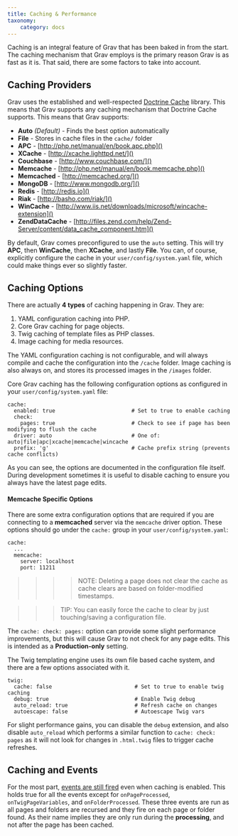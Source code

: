 ```yaml
---
title: Caching & Performance
taxonomy:
    category: docs
---
```


Caching is an integral feature of Grav that has been baked in from the start.  The caching mechanism that Grav employs is the primary reason Grav is as fast as it is.  That said, there are some factors to take into account.

## Caching Providers

Grav uses the established and well-respected [Doctrine Cache][docterinecache] library. This means that Grav supports any caching mechanism that Doctrine Cache supports.  This means that Grav supports:

* **Auto** _(Default)_ - Finds the best option automatically
* **File** - Stores in cache files in the `cache/` folder
* **APC** - [http://php.net/manual/en/book.apc.php]()
* **XCache** - [http://xcache.lighttpd.net/]()
* **Couchbase** - [http://www.couchbase.com/]()
* **Memcache** - [http://php.net/manual/en/book.memcache.php]()
* **Memcached** - [http://memcached.org/]()
* **MongoDB** - [http://www.mongodb.org/]()
* **Redis** - [http://redis.io]()
* **Riak** - [http://basho.com/riak/]()
* **WinCache** - [http://www.iis.net/downloads/microsoft/wincache-extension]()
* **ZendDataCache** - [http://files.zend.com/help/Zend-Server/content/data_cache_component.htm]()


By default, Grav comes preconfigured to use the `auto` setting.  This will try **APC**, then **WinCache**, then **XCache**, and lastly **File**.  You can, of course, explicitly configure the cache in your `user/config/system.yaml` file, which could make things ever so slightly faster.

## Caching Options

There are actually **4 types** of caching happening in Grav.  They are:

1. YAML configuration caching into PHP.
2. Core Grav caching for page objects.
3. Twig caching of template files as PHP classes.
4. Image caching for media resources.

The YAML configuration caching is not configurable, and will always compile and cache the configuration into the `/cache` folder. Image caching is also always on, and stores its processed images in the `/images` folder.

Core Grav caching has the following configuration options as configured in your `user/config/system.yaml` file:

```
cache:
  enabled: true                        # Set to true to enable caching
  check:
    pages: true                        # Check to see if page has been modifying to flush the cache
  driver: auto                         # One of: auto|file|apc|xcache|memcache|wincache
  prefix: 'g'                          # Cache prefix string (prevents cache conflicts)
```

As you can see, the options are documented in the configuration file itself.  During development sometimes it is useful to disable caching to ensure you always have the latest page edits.

#### Memcache Specific Options

There are some extra configuration options that are required if you are connecting to a **memcached** server via the `memcache` driver option.  These options should go under the `cache:` group in your `user/config/system.yaml`:

```
cache:
  ...
  memcache:
    server: localhost
    port: 11211
```

>>>> NOTE: Deleting a page does not clear the cache as cache clears are based on folder-modified timestamps.

>>> TIP: You can easily force the cache to clear by just touching/saving a configuration file.

The `cache: check: pages:` option can provide some slight performance improvements, but this will cause Grav to not check for any page edits.  This is intended as a **Production-only** setting.

The Twig templating engine uses its own file based cache system, and there are a few options associated with it.

```
twig:
  cache: false                          # Set to true to enable twig caching
  debug: true                           # Enable Twig debug
  auto_reload: true                     # Refresh cache on changes
  autoescape: false                     # Autoescape Twig vars
```

For slight performance gains, you can disable the `debug` extension, and also disable `auto_reload` which performs a similar function to `cache: check: pages` as it will not look for changes in `.html.twig` files to trigger cache refreshes.

## Caching and Events

For the most part, [events are still fired][event-hooks] even when caching is enabled.  This holds true for all the events except for `onPageProcessed`, `onTwigPageVariables`, and `onFolderProcessed`.  These three events are run as all pages and folders are recursed and they fire on each page or folder found.  As their name implies they are only run during the **processing**, and not after the page has been cached.

[docterinecache]: http://docs.doctrine-project.org/en/2.0.x/reference/caching.html
[event-hooks]: ../event/hooks
